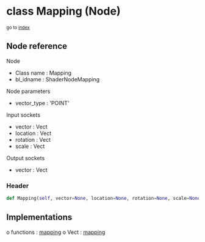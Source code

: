 # class Mapping (Node)

<sub>go to [index](/docs/index.md)</sub>

## Node reference

Node
 - Class name : Mapping
 - bl_idname : ShaderNodeMapping

Node parameters
 - vector_type : 'POINT'

Input sockets
 - vector : Vect
 - location : Vect
 - rotation : Vect
 - scale : Vect

Output sockets
 - vector : Vect

### Header

``` python
def Mapping(self, vector=None, location=None, rotation=None, scale=None, vector_type='POINT', node_label=None, node_color=None):
```

## Implementations

o functions : [mapping](/docs/Shader_classes/GLOBAL.md#mapping)
o Vect : [mapping](/docs/Shader_classes/Vect.md#mapping) 

